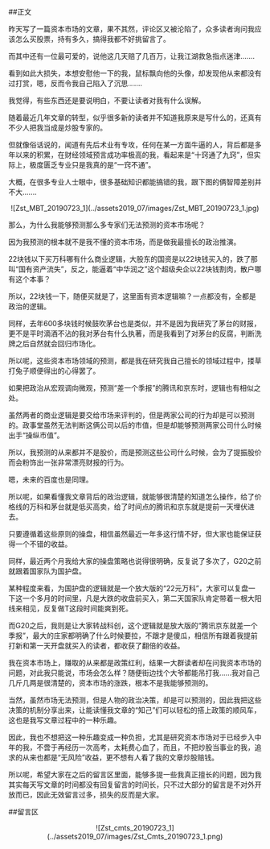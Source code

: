 ##正文

昨天写了一篇资本市场的文章，果不其然，评论区又被沦陷了，众多读者询问我应该怎么买股票，持有多久，搞得我都不好挑留言了。

而其中还有一位最可爱的，说他这几天赔了几百万，让我江湖救急指点迷津.......

看到如此大损失，本想安慰他一下的我，鼠标飘向他的头像，却发现他从来都没有过打赏，嗯，反而令我自己陷入了沉思.......

我觉得，有些东西还是要说明白，不要让读者对我有什么误解。

随着最近几年文章的转型，似乎很多新的读者并不知道我原来是写什么的，还真有不少人把我当成是炒股专家的。

但就像俗话说的，闻道有先后术业有专攻，任何在某一方面牛逼的人，背后都是多年以来的积累，在财经领域预言成功率极高的我，看起来是“十窍通了九窍”，但实际上，极度匮乏专业只是我真的是“一窍不通”。

大概，在很多专业人士眼中，很多基础知识都能搞错的我，跟下图的俩智障差别并不大.......

 <div align="center">![Zst_MBT_20190723_1](../assets2019_07/images/Zst_MBT_20190723_1.jpg)</div>

那么，为什么我能够预测那么多专家们无法预测的资本市场呢？

因为我预测的根本就不是我不懂的资本市场，而是做我最擅长的政治推演。

22块钱以下买万科哪有什么商业逻辑，大股东的国资是以22块钱买入的，跌了那叫“国有资产流失”，反之，能逼着“中华润之”这个超级央企以22块钱割肉，散户哪有这个本事？

所以，22块钱一下，随便买就是了，这里面有资本逻辑嘛？一点都没有，全都是政治的逻辑。

同样，去年600多块钱时候鼓吹茅台也是类似，并不是因为我研究了茅台的财报，更不是平时滴酒不沾的我对茅台有什么执著，而是我看到了对茅台的反腐，判断洗牌之后自然就会回归市场化。

所以呢，这些资本市场领域的预测，都是我在研究我自己擅长的领域过程中，搂草打兔子顺便得出的心得罢了。

如果把政治从宏观调向微观，预测“差一个季报”的腾讯和京东时，逻辑也有相似之处。

虽然两者的商业逻辑是要交给市场来评判的，但是两家公司的行为却是可以预测的。政事堂虽然无法判断这俩公司以后的市值，但是却能够预测两家公司什么时候出手“操纵市值”。

所以，我预测的从来都并不是股价，而是预测这些公司什么时候，会为了提振股价而会粉饰出一张非常漂亮财报的行为。

嗯，未来的百度也是同理。

所以呢，如果看懂我文章背后的政治逻辑，就能够很清楚的知道怎么操作，给了价格线的万科和茅台就是低买高卖，给了时间点的腾讯和京东就是提前一天埋伏进去。

只要遵循着这些原则的操盘，相信虽然最近一年多这行情不好，但大家也能保证获得一个不错的收益。

同样，最近两个月我给大家的操盘策略也说得很明确，反复说了多次了，G20之前就跟着国家队为国护盘。

某种程度来看，为国护盘的逻辑就是一个放大版的“22元万科”，大家可以复盘一下这一个多月的时间里，凡是大跌的收盘前买入，第二天国家队肯定带着一根大阳线来相见，反复做T这段时间能爽到死。

而G20之后，我则是让大家转战科创，这个逻辑就是放大版的“腾讯京东就差一个季报”，最大的庄家都明确了什么时候要拉，不跟才是傻瓜，相信所有跟着我提前打新和第一天开盘就买入的读者，都收获了翻倍的收益。

我在资本市场上，赚取的从来都是政策红利，结果一大群读者却在问我资本市场的问题，对此我只能说，市场会怎么样？随便街边找个大爷都能吊打我......我对自己几斤几两是很清楚的，资本市场的涨跌，根本不是我能够预测的。

当然，虽然市场无法预测，但是人物的政治决策，却是可以预测的，因此我把这些决策的机制分享出来，让能读懂我文章的“知己”们可以轻松的搭上政策的顺风车，这也是我写文章过程中的一种乐趣。

因此，我也不想把这一种乐趣变成一种负担，尤其是研究资本市场对于已经步入中年的我，不啻于再经历一次高考，太耗费心血了，而且，不把炒股当事业的我，追求的从来也都是“无风险”收益，更不想有人看了我的文章炒股赔钱。

所以呢，希望大家在之后的留言区里面，能够多提一些我真正擅长的问题，因为我其实每天写文章的时间都没有回复留言的时间长，只不过大部分的留言是不对外开放而已，因此无效留言过多，损失的反而是大家。

##留言区
 <div align="center">![Zst_cmts_20190723_1](../assets2019_07/images/Zst_Cmts_20190723_1.png)</div>